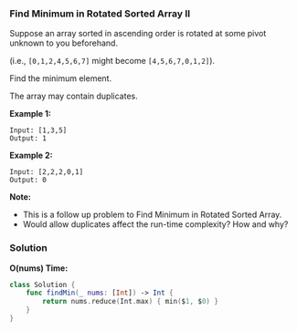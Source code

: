 
### Find Minimum in Rotated Sorted Array II

Suppose an array sorted in ascending order is rotated at some pivot unknown to you beforehand.

(i.e.,  `[0,1,2,4,5,6,7]` might become  `[4,5,6,7,0,1,2]`).

Find the minimum element.

The array may contain duplicates.

__Example 1:__
```
Input: [1,3,5]
Output: 1
```
__Example 2:__
```
Input: [2,2,2,0,1]
Output: 0
```

__Note:__
* This is a follow up problem to Find Minimum in Rotated Sorted Array.
* Would allow duplicates affect the run-time complexity? How and why?

### Solution
__O(nums) Time:__
```Swift
class Solution {
    func findMin(_ nums: [Int]) -> Int {
        return nums.reduce(Int.max) { min($1, $0) }
    }
}
```